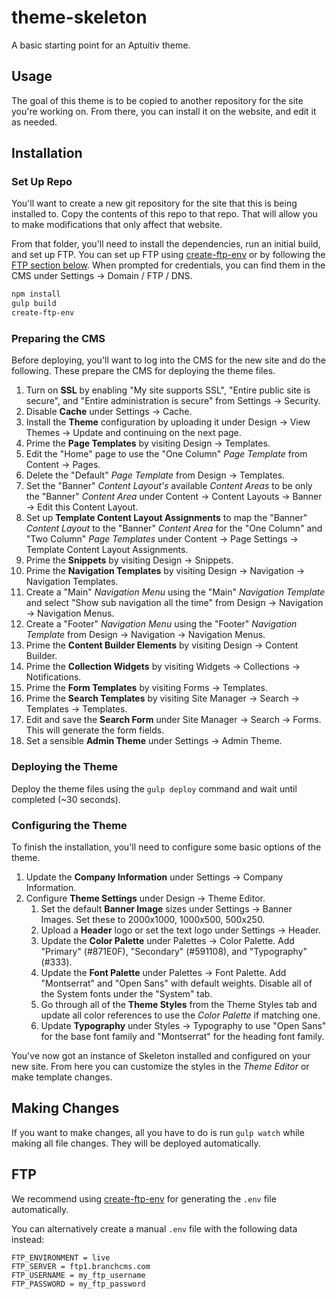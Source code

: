 # theme-skeleton

A basic starting point for an Aptuitiv theme.

## Usage

The goal of this theme is to be copied to another repository for the site you're working on. From there, you can install it on the website, and edit it as needed.

## Installation

### Set Up Repo

You'll want to create a new git repository for the site that this is being installed to. Copy the contents of this repo to that repo. That will allow you to make modifications that only affect that website.

From that folder, you'll need to install the dependencies, run an initial build, and set up FTP. You can set up FTP using [create-ftp-env](https://github.com/aptuitiv/create-ftp-env) or by following the [FTP section below](#ftp). When prompted for credentials, you can find them in the CMS under Settings -> Domain / FTP / DNS.

```bash
npm install
gulp build
create-ftp-env
```

### Preparing the CMS

Before deploying, you'll want to log into the CMS for the new site and do the following. These prepare the CMS for deploying the theme files.

1. Turn on **SSL** by enabling "My site supports SSL", "Entire public site is secure", and "Entire administration is secure" from Settings -> Security.
1. Disable **Cache** under Settings -> Cache.
1. Install the **Theme** configuration by uploading it under Design -> View Themes -> Update and continuing on the next page.
1. Prime the **Page Templates** by visiting Design -> Templates.
1. Edit the "Home" page to use the "One Column" *Page Template* from Content -> Pages.
1. Delete the "Default" *Page Template* from Design -> Templates.
1. Set the "Banner" *Content Layout's* available *Content Areas* to be only the "Banner" *Content Area* under Content -> Content Layouts -> Banner -> Edit this Content Layout.
1. Set up **Template Content Layout Assignments** to map the "Banner" *Content Layout* to the "Banner" *Content Area* for the "One Column" and "Two Column" *Page Templates* under Content -> Page Settings -> Template Content Layout Assignments.
1. Prime the **Snippets** by visiting Design -> Snippets.
1. Prime the **Navigation Templates** by visiting Design -> Navigation -> Navigation Templates.
1. Create a "Main" *Navigation Menu* using the "Main" *Navigation Template* and select "Show sub navigation all the time" from Design -> Navigation -> Navigation Menus.
1. Create a "Footer" *Navigation Menu* using the "Footer" *Navigation Template* from Design -> Navigation -> Navigation Menus.
1. Prime the **Content Builder Elements** by visiting Design -> Content Builder.
1. Prime the **Collection Widgets** by visiting Widgets -> Collections -> Notifications.
1. Prime the **Form Templates** by visiting Forms -> Templates.
1. Prime the **Search Templates** by visiting Site Manager -> Search -> Templates -> Templates.
1. Edit and save the **Search Form** under Site Manager -> Search -> Forms. This will generate the form fields.
1. Set a sensible **Admin Theme** under Settings -> Admin Theme.

### Deploying the Theme

Deploy the theme files using the `gulp deploy` command and wait until completed (~30 seconds).

### Configuring the Theme

To finish the installation, you'll need to configure some basic options of the theme.

1. Update the **Company Information** under Settings -> Company Information.
1. Configure **Theme Settings** under Design -> Theme Editor.
    1. Set the default **Banner Image** sizes under Settings -> Banner Images. Set these to 2000x1000, 1000x500, 500x250.
    1. Upload a **Header** logo or set the text logo under Settings -> Header.
    1. Update the **Color Palette** under Palettes -> Color Palette. Add "Primary" (#871E0F), "Secondary" (#591108), and "Typography" (#333).
    1. Update the **Font Palette** under Palettes -> Font Palette. Add "Montserrat" and "Open Sans" with default weights. Disable all of the System fonts under the "System" tab.
    1. Go through all of the **Theme Styles** from the Theme Styles tab and update all color references to use the *Color Palette* if matching one.
    1. Update **Typography** under Styles -> Typography to use "Open Sans" for the base font family and "Montserrat" for the heading font family.

You've now got an instance of Skeleton installed and configured on your new site. From here you can customize the styles in the *Theme Editor* or make template changes.

## Making Changes

If you want to make changes, all you have to do is run `gulp watch` while making all file changes. They will be deployed automatically.

## FTP

We recommend using [create-ftp-env](https://github.com/aptuitiv/create-ftp-env) for generating the `.env` file automatically.

You can alternatively create a manual `.env` file with the following data instead:

```.env
FTP_ENVIRONMENT = live
FTP_SERVER = ftp1.branchcms.com
FTP_USERNAME = my_ftp_username
FTP_PASSWORD = my_ftp_password
```
